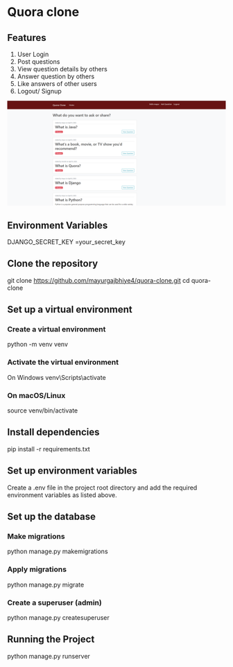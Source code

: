 # Quora clone

## Features

1. User Login
2. Post questions
3. View question details by others
4. Answer question by others
5. Like answers of other users
6. Logout/ Signup

![Quora Clone Home Page](https://github.com/mayurgajbhiye4/quora-clone/blob/master/assets/quora_clone.png)

## Environment Variables

DJANGO_SECRET_KEY =your_secret_key     

## Clone the repository

git clone https://github.com/mayurgajbhiye4/quora-clone.git
cd quora-clone

## Set up a virtual environment

### Create a virtual environment
python -m venv venv

### Activate the virtual environment
On Windows
venv\Scripts\activate
### On macOS/Linux
source venv/bin/activate

## Install dependencies

pip install -r requirements.txt

## Set up environment variables

Create a .env file in the project root directory and add the required environment variables as listed above.

## Set up the database

### Make migrations
python manage.py makemigrations

### Apply migrations
python manage.py migrate

### Create a superuser (admin)
python manage.py createsuperuser

## Running the Project

python manage.py runserver






